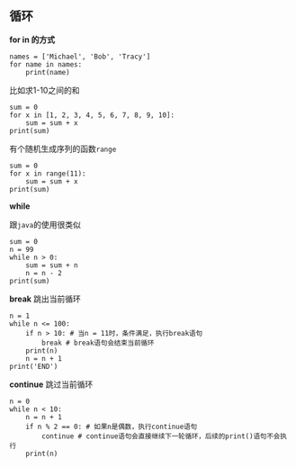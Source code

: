 ## 循环

**for in 的方式**

	names = ['Michael', 'Bob', 'Tracy']
	for name in names:
	    print(name)
	    
比如求1-10之间的和

	sum = 0
	for x in [1, 2, 3, 4, 5, 6, 7, 8, 9, 10]:
	    sum = sum + x
	print(sum)
	
有个随机生成序列的函数`range`

	sum = 0
	for x in range(11):
	    sum = sum + x
	print(sum)
	
**while**

跟`java`的使用很类似

	sum = 0
	n = 99
	while n > 0:
	    sum = sum + n
	    n = n - 2
	print(sum)
	
**break** 跳出当前循环

	n = 1
	while n <= 100:
	    if n > 10: # 当n = 11时，条件满足，执行break语句
	        break # break语句会结束当前循环
	    print(n)
	    n = n + 1
	print('END')
	
**continue** 跳过当前循环

	n = 0
	while n < 10:
	    n = n + 1
	    if n % 2 == 0: # 如果n是偶数，执行continue语句
	        continue # continue语句会直接继续下一轮循环，后续的print()语句不会执行
	    print(n)